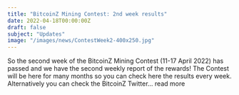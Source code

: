 ```yaml
---
title: "BitcoinZ Mining Contest: 2nd week results"
date: 2022-04-18T00:00:00Z
draft: false
subject: "Updates"
image: "/images/news/ContestWeek2-400x250.jpg"
---
```


So the second week of the BitcoinZ Mining Contest (11-17 April 2022) has passed and we have the second weekly report of the rewards! The Contest will be here for many months so you can check here the results every week. Alternatively you can check the BitcoinZ Twitter...
read more
